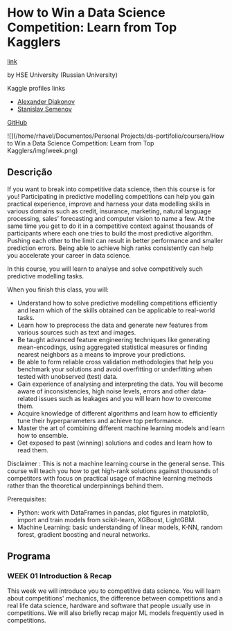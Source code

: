 # How to Win a Data Science Competition: Learn from Top Kagglers

[link](https://www.coursera.org/learn/competitive-data-science)

by HSE University (Russian University)

Kaggle profiles links
+ [Alexander Djakonov](https://www.kaggle.com/dyakonov)
+ [Stanislav Semenov](https://www.kaggle.com/stasg7)

[GitHub](https://github.com/hse-aml/competitive-data-science)

![](/home/rhavel/Documentos/Personal Projects/ds-portifolio/coursera/How to Win a Data Science Competition: Learn from Top Kagglers/img/week.png)

## Descrição

If you want to break into competitive data science, then this course is for you! Participating in predictive modelling competitions can help you gain practical experience, improve and harness your data modelling skills in various domains such as credit, insurance, marketing, natural language processing, sales’ forecasting and computer vision to name a few. At the same time you get to do it in a competitive context against thousands of participants where each one tries to build the most predictive algorithm. Pushing each other to the limit can result in better performance and smaller prediction errors. Being able to achieve high ranks consistently can help you accelerate your career in data science.

In this course, you will learn to analyse and solve competitively such predictive modelling tasks. 

When you finish this class, you will:

- Understand how to solve predictive modelling competitions efficiently and learn which of the skills obtained can be applicable to real-world tasks.
- Learn how to preprocess the data and generate new features from various sources such as text and images.
- Be taught advanced feature engineering techniques like generating mean-encodings, using aggregated statistical measures or finding nearest neighbors as a means to improve your predictions.
- Be able to form reliable cross validation methodologies that help you benchmark your solutions and avoid overfitting or underfitting when tested with unobserved (test) data. 
- Gain experience of analysing and interpreting the data. You will become aware of inconsistencies, high noise levels, errors and other data-related issues such as leakages and you will learn how to overcome them. 
- Acquire knowledge of different algorithms and learn how to efficiently tune their hyperparameters and achieve top performance. 
- Master the art of combining different machine learning models and learn how to ensemble. 
- Get exposed to past (winning) solutions and codes and learn how to read them.

Disclaimer : This is not a machine learning course in the general sense. This course will teach you how to get high-rank solutions against thousands of competitors with focus on practical usage of machine learning methods rather than the theoretical underpinnings behind them.

Prerequisites: 
- Python: work with DataFrames in pandas, plot figures in matplotlib, import and train models from scikit-learn, XGBoost, LightGBM.
- Machine Learning: basic understanding of linear models, K-NN, random forest, gradient boosting and neural networks.

## Programa

### WEEK 01 Introduction & Recap

This week we will introduce you to competitive data science. You will learn about competitions' mechanics, the difference between competitions and a real life data science, hardware and software that people usually use in competitions. We will also briefly recap major ML models frequently used in competitions.
